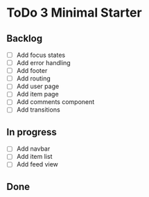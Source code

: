 # ToDo 3 Minimal Starter

## Backlog

- [ ] Add focus states
- [ ] Add error handling
- [ ] Add footer
- [ ] Add routing
- [ ] Add user page
- [ ] Add item page
- [ ] Add comments component
- [ ] Add transitions

## In progress

- [ ] Add navbar
- [ ] Add item list
- [ ] Add feed view

## Done
